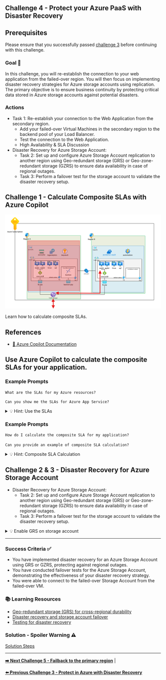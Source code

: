## Challenge 4 - Protect your Azure PaaS with Disaster Recovery

## Prerequisites

Please ensure that you successfully passed [challenge 3](./03_challenge.md) before continuing with this challenge.

### Goal 🎯

In this challenge, you will re-establish the connection to your web application from the failed-over region. You will then focus on implementing disaster recovery strategies for Azure storage accounts using replication. The primary objective is to ensure business continuity by protecting critical data stored in Azure storage accounts against potential disasters.

### Actions
* Task 1: Re-establish your connection to the Web Application from the secondary region.
  * Add your failed-over Virtual Machines in the secondary region to the backend pool of your Load Balancer.
  * Test the connection to the Web Application.
  * High Availability & SLA Discussion
* Disaster Recovery for Azure Storage Account:
  * Task 2: Set up and configure Azure Storage Account replication to another region using Geo-redundant storage (GRS) or Geo-zone-redundant storage (GZRS) to ensure data availability in case of regional outages.
  * Task 3: Perform a failover test for the storage account to validate the disaster recovery setup.

## Challenge 1 - Calculate Composite SLAs with Azure Copilot

![architecture](../walkthrough/challenge-4/img/asrdemo%20architecture.png)

Learn how to calculate composite SLAs.

## References
- [📄 Azure Copilot Documentation](https://docs.microsoft.com/en-us/azure/copilot/)

## Use Azure Copilot to calculate the composite SLAs for your application.

### Example Prompts

```
What are the SLAs for my Azure resources?
```

```
Can you show me the SLAs for Azure App Service?
```

<details close>
<summary>💡 Hint: Use the SLAs</summary>
<br>

Find the latest SLA provided by Microsoft in [Service Level Agreements (SLA) for Online Services](https://www.microsoft.com/licensing/docs/view/Service-Level-Agreements-SLA-for-Online-Services?lang=1&year=2024).

</details>

### Example Prompts

```
How do I calculate the composite SLA for my application?

Can you provide an example of composite SLA calculation?
```

<details close>
<summary>💡 Hint: Composite SLA Calculation</summary>
<br>

1. Identify the Azure services (components) that are connected.
2. Determine the chains of components within the application.
3. Use the latest SLA provided by Microsoft in [Service Level Agreements (SLA) for Online Services](https://www.microsoft.com/licensing/docs/view/Service-Level-Agreements-SLA-for-Online-Services?lang=1&year=2024) to find the SLA for each component in the chain.
4. Multiply the SLA values of each individual component (link) in the chain to get the composite SLA for that chain.
5. Identify the weakest link – the component/composites with the lowest SLA.

</details>

## Challenge 2 & 3 - Disaster Recovery for Azure Storage Account

* Disaster Recovery for Azure Storage Account:
  * Task 2: Set up and configure Azure Storage Account replication to another region using Geo-redundant storage (GRS) or Geo-zone-redundant storage (GZRS) to ensure data availability in case of regional outages.
  * Task 3: Perform a failover test for the storage account to validate the disaster recovery setup.

<details close>
<summary>💡 Enable GRS on storage account</summary>
<br>

![grs1](../walkthrough/challenge-1/exploration/5.png)
![grs2](../walkthrough/challenge-1/exploration/6.png)
![grs3](../walkthrough/challenge-1/exploration/7.png)

</details>

---

### Success Criteria ✅
* You have implemented disaster recovery for an Azure Storage Account using GRS or GZRS, protecting against regional outages.
* You have conducted failover tests for the Azure Storage Account, demonstrating the effectiveness of your disaster recovery strategy.
* You were able to connect to the failed-over Storage Account from the failed-over VM.

### 📚 Learning Resources
* [Geo-redundant storage (GRS) for cross-regional durability](https://learn.microsoft.com/en-us/azure/storage/common/storage-redundancy-grs)
* [Disaster recovery and storage account failover](https://learn.microsoft.com/en-us/azure/storage/common/storage-disaster-recovery-guidance)
* [Testing for disaster recovery](https://learn.microsoft.com/en-us/azure/site-recovery/site-recovery-test-failover-to-azure)
    
### Solution - Spoiler Warning ⚠️

[Solution Steps](../walkthrough/challenge-4/solution.md)

---

**[➡️ Next Challenge 5 - Failback to the primary region](./05_challenge.md)** |

**[⬅️ Previous Challenge 3 - Protect in Azure with Disaster Recovery](./03_challenge.md)** 